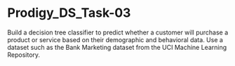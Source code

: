 # Prodigy_DS_Task-03

Build a decision tree classifier to predict whether a customer will purchase a product or service based on their demographic and behavioral data. Use a dataset such as the Bank Marketing dataset from the UCI Machine Learning Repository.
